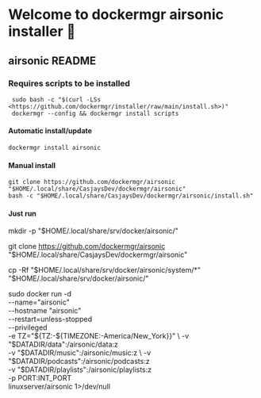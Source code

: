 # Welcome to dockermgr airsonic installer 👋
  
## airsonic README  
  
### Requires scripts to be installed

```shell
 sudo bash -c "$(curl -LSs <https://github.com/dockermgr/installer/raw/main/install.sh>)"
 dockermgr --config && dockermgr install scripts  
```

#### Automatic install/update  

```shell
dockermgr install airsonic
```


#### Manual install

```shell
git clone https://github.com/dockermgr/airsonic "$HOME/.local/share/CasjaysDev/dockermgr/airsonic"
bash -c "$HOME/.local/share/CasjaysDev/dockermgr/airsonic/install.sh"
```
  
#### Just run

mkdir -p "$HOME/.local/share/srv/docker/airsonic/"

git clone <https://github.com/dockermgr/airsonic> "$HOME/.local/share/CasjaysDev/dockermgr/airsonic"

cp -Rf "$HOME/.local/share/srv/docker/airsonic/system/*" "$HOME/.local/share/srv/docker/airsonic/"

sudo docker run -d \
--name="airsonic" \
--hostname "airsonic" \
--restart=unless-stopped \
--privileged \
-e TZ="${TZ:-${TIMEZONE:-America/New_York}}" \
-v "$DATADIR/data":/airsonic/data:z \
-v "$DATADIR/music":/airsonic/music:z \
-v "$DATADIR/podcasts":/airsonic/podcasts:z \
-v "$DATADIR/playlists":/airsonic/playlists:z \
-p PORT:INT_PORT \
linuxserver/airsonic 1>/dev/null
